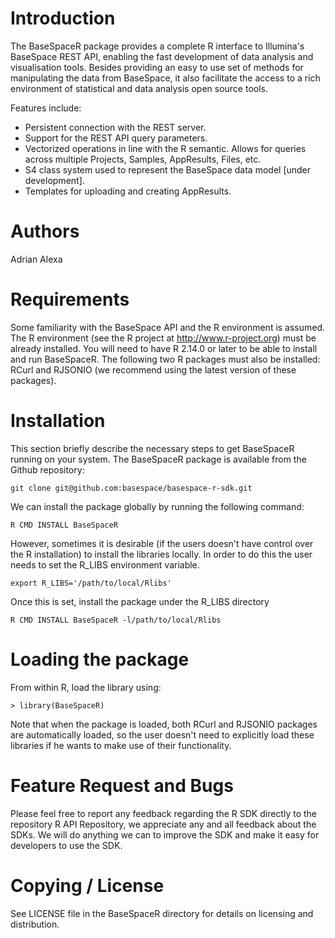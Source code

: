 Introduction
=========================================

The BaseSpaceR package provides a complete R interface to Illumina's BaseSpace REST API, enabling the fast development of data analysis and visualisation tools. Besides providing an easy to use set of methods for manipulating the data from BaseSpace, it also facilitate the access to a rich environment of statistical and data analysis open source tools.

Features include:
- Persistent connection with the REST server.
- Support for the REST API query parameters.
- Vectorized operations in line with the R semantic. Allows for queries across multiple Projects, Samples, AppResults, Files, etc.
- S4 class system used to represent the BaseSpace data model [under development].
- Templates for uploading and creating AppResults.


Authors
=========================================

Adrian Alexa


Requirements
=========================================

Some familiarity with the BaseSpace API and the R environment is assumed. The R environment (see the R project at http://www.r-project.org) must be already installed. You will need to have R 2.14.0 or later to be able to install and run BaseSpaceR. The following two R packages must also be installed: RCurl and RJSONIO (we recommend using the latest version of these packages). 


Installation
=========================================

This section briefly describe the necessary steps to get BaseSpaceR running on your system. The BaseSpaceR package is available from the Github repository:

	git clone git@github.com:basespace/basespace-r-sdk.git

We can install the package globally by running the following command:

	R CMD INSTALL BaseSpaceR

However, sometimes it is desirable (if the users doesn't have control over the R installation) to install the libraries locally. In order to do this the user needs to set the R_LIBS environment variable.

	export R_LIBS='/path/to/local/Rlibs'

Once this is set, install the package under the R_LIBS directory

	R CMD INSTALL BaseSpaceR -l/path/to/local/Rlibs


Loading the package
=========================================

From within R, load the library using:

	> library(BaseSpaceR)

Note that when the package is loaded, both RCurl and RJSONIO packages are automatically loaded, so the user doesn't need to explicitly load these libraries if he wants to make use of their functionality.


Feature Request and Bugs
=========================================

Please feel free to report any feedback regarding the R SDK directly to the repository R API Repository, we appreciate any and all feedback about the SDKs. We will do anything we can to improve the SDK and make it easy for developers to use the SDK.


Copying / License
=========================================

See LICENSE file in the BaseSpaceR directory for details on licensing and distribution.
